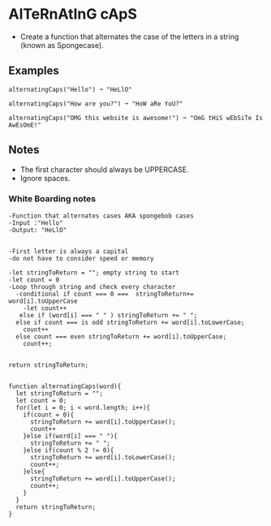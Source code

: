 # AlTeRnAtInG cApS
- Create a function that alternates the case of the letters in a string (known as Spongecase).

## Examples
```
alternatingCaps("Hello") ➞ "HeLlO"

alternatingCaps("How are you?") ➞ "HoW aRe YoU?"

alternatingCaps("OMG this website is awesome!") ➞ "OmG tHiS wEbSiTe Is AwEsOmE!"

```

## Notes
- The first character should always be UPPERCASE.
- Ignore spaces.




### White Boarding notes
```
-Function that alternates cases AKA spongebob cases
-Input :"Hello"
-Output: "HeLlO"


-First letter is always a capital
-do not have to consider speed or memory

-let stringToReturn = ""; empty string to start
-let count = 0
-Loop through string and check every character
  -conditional if count === 0 ===  stringToReturn+= word[i].toUpperCase
    -let count++
   else if (word[i] === " " ) stringToReturn += " ";
  else if count === is odd stringToReturn += word[i].toLowerCase;
    count++
  else count === even stringToReturn += word[i].toUpperCase;
    count++;


return stringToReturn;


function alternatingCaps(word){
  let stringToReturn = "";
  let count = 0;
  for(let i = 0; i < word.length; i++){
    if(count = 0){
      stringToReturn += word[i].toUpperCase();
      count++
    }else if(word[i] === " "){
      stringToReturn += " ";
    }else if(count % 2 != 0){
      stringToReturn += word[i].toLowerCase();
      count++;
    }else{
      stringToReturn += word[i].toUpperCase();
      count++;
    }
  }
  return stringToReturn;
}


```
